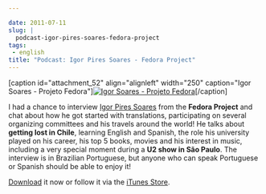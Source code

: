 ```yaml
---

date: 2011-07-11
slug: |
  podcast-igor-pires-soares-fedora-project
tags:
 - english
title: "Podcast: Igor Pires Soares - Fedora Project"
---
```


\[caption id="attachment_52" align="alignleft" width="250" caption="Igor
Soares - Projeto Fedora"\][![Igor Soares - Projeto
Fedora](http://www.castalio.info/wp-content/uploads/2011/07/igorsoares-250x300.png)](http://www.castalio.info/wp-content/uploads/2011/07/igorsoares.png)\[/caption\]

I had a chance to interview [Igor Pires Soares](http://igorsoares.com/)
from the **Fedora Project** and chat about how he got started with
translations, participating on several organizing committees and his
travels around the world! He talks about **getting lost in Chile**,
learning English and Spanish, the role his university played on his
career, his top 5 books, movies and his interest in music, including a
very special moment during a **U2 show in São Paulo**. The interview is
in Brazilian Portuguese, but anyone who can speak Portuguese or Spanish
should be able to enjoy it!

[Download](http://wp.me/p1mMfJ-P) it now or follow it via the [iTunes
Store](http://itunes.apple.com/us/podcast/castalio-podcast/id446259197).

